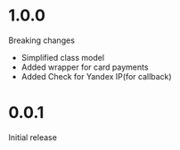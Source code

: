 # 1.0.0
Breaking changes
* Simplified class model
* Added wrapper for card payments
* Added Check for Yandex IP(for callback)

# 0.0.1
Initial release